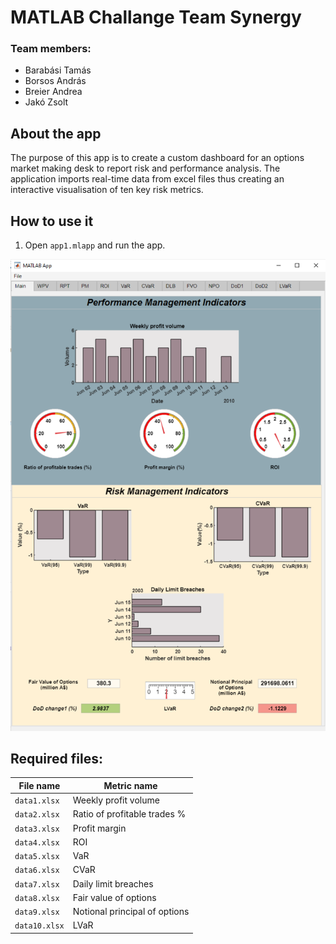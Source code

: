 # MATLAB Challange Team Synergy
### Team members:
- Barabási Tamás
- Borsos András
- Breier Andrea
- Jakó Zsolt

## About the app
The purpose of this app is to create a custom dashboard for an options market making desk to report risk and performance analysis. The application imports real-time data from excel files thus creating an interactive visualisation of ten key risk metrics.

## How to use it

1. Open `app1.mlapp` and run the app.

![Risk Dashboard Example](Images/Synergy_Screenshot.png)

## Required files:

File name | Metric name
--- | ---
`data1.xlsx` | Weekly profit volume
`data2.xlsx` | Ratio of profitable trades %
`data3.xlsx` | Profit margin
`data4.xlsx` | ROI
`data5.xlsx` | VaR
`data6.xlsx` | CVaR
`data7.xlsx` | Daily limit breaches
`data8.xlsx` | Fair value of options
`data9.xlsx` | Notional principal of options
`data10.xlsx` | LVaR




